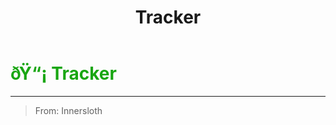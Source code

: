 ﻿---
lang: en-US
title: Tracker
prev:
next:
---

# <font color="#19a612">ðŸ“¡ <b>Tracker</b></font> <Badge text="Vanilla" type="tip" vertical="middle"/>
---

> From: Innersloth

